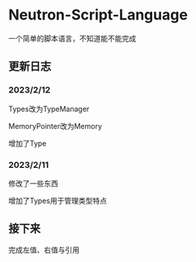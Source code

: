# Neutron-Script-Language
一个简单的脚本语言，不知道能不能完成

## 更新日志

### 2023/2/12

Types改为TypeManager

MemoryPointer改为Memory

增加了Type

### 2023/2/11

修改了一些东西

增加了Types用于管理类型特点

## 接下来

完成左值、右值与引用
